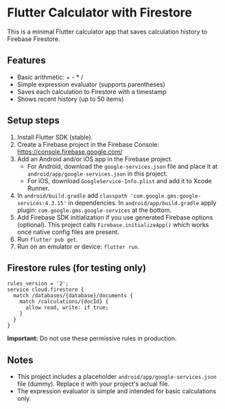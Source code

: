 # Flutter Calculator with Firestore

This is a minimal Flutter calculator app that saves calculation history to Firebase Firestore.

## Features
- Basic arithmetic: + - * /
- Simple expression evaluator (supports parentheses)
- Saves each calculation to Firestore with a timestamp
- Shows recent history (up to 50 items)

## Setup steps

1. Install Flutter SDK (stable).
2. Create a Firebase project in the Firebase Console: https://console.firebase.google.com/
3. Add an Android and/or iOS app in the Firebase project.
   - For Android, download the `google-services.json` file and place it at `android/app/google-services.json` in this project.
   - For iOS, download `GoogleService-Info.plist` and add it to Xcode Runner.
4. In `android/build.gradle` add `classpath 'com.google.gms:google-services:4.3.15'` in dependencies.
   In `android/app/build.gradle` apply plugin: `com.google.gms.google-services` at the bottom.
5. Add Firebase SDK initialization if you use generated Firebase options (optional). This project calls `Firebase.initializeApp()` which works once native config files are present.
6. Run `flutter pub get`.
7. Run on an emulator or device: `flutter run`.

## Firestore rules (for testing only)
```
rules_version = '2';
service cloud.firestore {
  match /databases/{database}/documents {
    match /calculations/{docId} {
      allow read, write: if true;
    }
  }
}
```
**Important:** Do not use these permissive rules in production.

## Notes
- This project includes a placeholder `android/app/google-services.json` file (dummy). Replace it with your project's actual file.
- The expression evaluator is simple and intended for basic calculations only.
